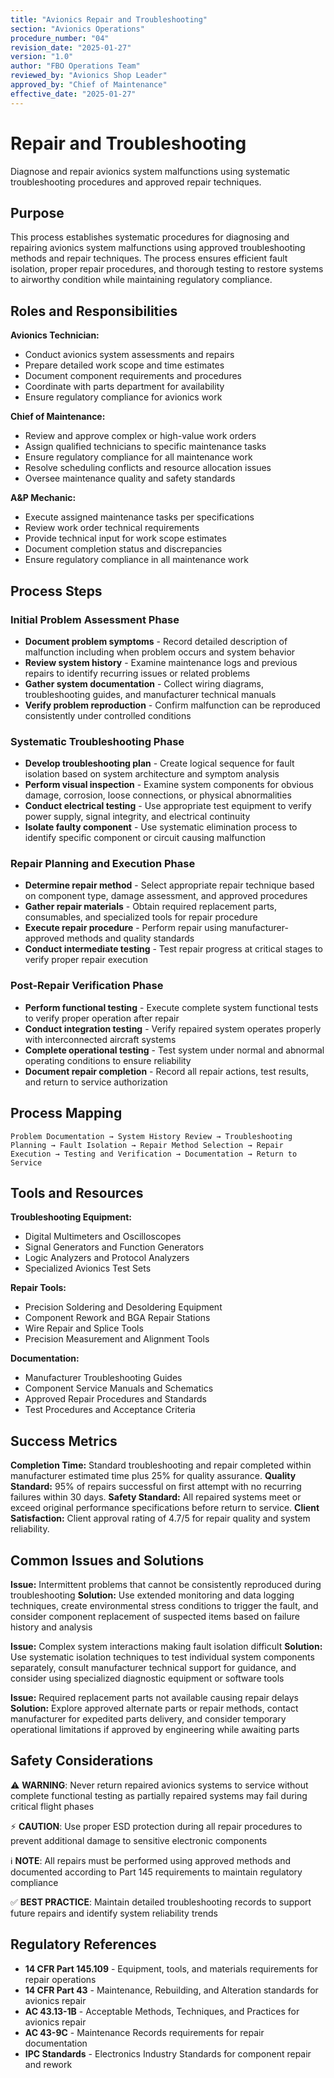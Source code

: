 ```yaml
---
title: "Avionics Repair and Troubleshooting"
section: "Avionics Operations"
procedure_number: "04"
revision_date: "2025-01-27"
version: "1.0"
author: "FBO Operations Team"
reviewed_by: "Avionics Shop Leader"
approved_by: "Chief of Maintenance"
effective_date: "2025-01-27"
---
```


# Repair and Troubleshooting

Diagnose and repair avionics system malfunctions using systematic troubleshooting procedures and approved repair techniques.

## Purpose

This process establishes systematic procedures for diagnosing and repairing avionics system malfunctions using approved troubleshooting methods and repair techniques. The process ensures efficient fault isolation, proper repair procedures, and thorough testing to restore systems to airworthy condition while maintaining regulatory compliance.

## Roles and Responsibilities

**Avionics Technician:**

- Conduct avionics system assessments and repairs
- Prepare detailed work scope and time estimates
- Document component requirements and procedures
- Coordinate with parts department for availability
- Ensure regulatory compliance for avionics work

**Chief of Maintenance:**

- Review and approve complex or high-value work orders
- Assign qualified technicians to specific maintenance tasks
- Ensure regulatory compliance for all maintenance work
- Resolve scheduling conflicts and resource allocation issues
- Oversee maintenance quality and safety standards

**A&P Mechanic:**

- Execute assigned maintenance tasks per specifications
- Review work order technical requirements
- Provide technical input for work scope estimates
- Document completion status and discrepancies
- Ensure regulatory compliance in all maintenance work
## Process Steps

### Initial Problem Assessment Phase

- **Document problem symptoms** - Record detailed description of malfunction including when problem occurs and system behavior
- **Review system history** - Examine maintenance logs and previous repairs to identify recurring issues or related problems
- **Gather system documentation** - Collect wiring diagrams, troubleshooting guides, and manufacturer technical manuals
- **Verify problem reproduction** - Confirm malfunction can be reproduced consistently under controlled conditions

### Systematic Troubleshooting Phase

- **Develop troubleshooting plan** - Create logical sequence for fault isolation based on system architecture and symptom analysis
- **Perform visual inspection** - Examine system components for obvious damage, corrosion, loose connections, or physical abnormalities
- **Conduct electrical testing** - Use appropriate test equipment to verify power supply, signal integrity, and electrical continuity
- **Isolate faulty component** - Use systematic elimination process to identify specific component or circuit causing malfunction

### Repair Planning and Execution Phase

- **Determine repair method** - Select appropriate repair technique based on component type, damage assessment, and approved procedures
- **Gather repair materials** - Obtain required replacement parts, consumables, and specialized tools for repair procedure
- **Execute repair procedure** - Perform repair using manufacturer-approved methods and quality standards
- **Conduct intermediate testing** - Test repair progress at critical stages to verify proper repair execution

### Post-Repair Verification Phase

- **Perform functional testing** - Execute complete system functional tests to verify proper operation after repair
- **Conduct integration testing** - Verify repaired system operates properly with interconnected aircraft systems
- **Complete operational testing** - Test system under normal and abnormal operating conditions to ensure reliability
- **Document repair completion** - Record all repair actions, test results, and return to service authorization

## Process Mapping

```
Problem Documentation → System History Review → Troubleshooting Planning → Fault Isolation → Repair Method Selection → Repair Execution → Testing and Verification → Documentation → Return to Service
```

## Tools and Resources

**Troubleshooting Equipment:**

- Digital Multimeters and Oscilloscopes
- Signal Generators and Function Generators
- Logic Analyzers and Protocol Analyzers
- Specialized Avionics Test Sets

**Repair Tools:**

- Precision Soldering and Desoldering Equipment
- Component Rework and BGA Repair Stations
- Wire Repair and Splice Tools
- Precision Measurement and Alignment Tools

**Documentation:**

- Manufacturer Troubleshooting Guides
- Component Service Manuals and Schematics
- Approved Repair Procedures and Standards
- Test Procedures and Acceptance Criteria

## Success Metrics

**Completion Time:** Standard troubleshooting and repair completed within manufacturer estimated time plus 25% for quality assurance.
**Quality Standard:** 95% of repairs successful on first attempt with no recurring failures within 30 days.
**Safety Standard:** All repaired systems meet or exceed original performance specifications before return to service.
**Client Satisfaction:** Client approval rating of 4.7/5 for repair quality and system reliability.

## Common Issues and Solutions

**Issue:** Intermittent problems that cannot be consistently reproduced during troubleshooting
**Solution:** Use extended monitoring and data logging techniques, create environmental stress conditions to trigger the fault, and consider component replacement of suspected items based on failure history and analysis

**Issue:** Complex system interactions making fault isolation difficult
**Solution:** Use systematic isolation techniques to test individual system components separately, consult manufacturer technical support for guidance, and consider using specialized diagnostic equipment or software tools

**Issue:** Required replacement parts not available causing repair delays
**Solution:** Explore approved alternate parts or repair methods, contact manufacturer for expedited parts delivery, and consider temporary operational limitations if approved by engineering while awaiting parts

## Safety Considerations

⚠️ **WARNING**: Never return repaired avionics systems to service without complete functional testing as partially repaired systems may fail during critical flight phases

⚡ **CAUTION**: Use proper ESD protection during all repair procedures to prevent additional damage to sensitive electronic components

ℹ️ **NOTE**: All repairs must be performed using approved methods and documented according to Part 145 requirements to maintain regulatory compliance

✅ **BEST PRACTICE**: Maintain detailed troubleshooting records to support future repairs and identify system reliability trends

## Regulatory References

- **14 CFR Part 145.109** - Equipment, tools, and materials requirements for repair operations
- **14 CFR Part 43** - Maintenance, Rebuilding, and Alteration standards for avionics repair
- **AC 43.13-1B** - Acceptable Methods, Techniques, and Practices for avionics repair
- **AC 43-9C** - Maintenance Records requirements for repair documentation
- **IPC Standards** - Electronics Industry Standards for component repair and rework
